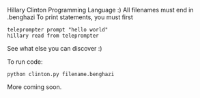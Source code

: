Hillary Clinton Programming Language :)
All filenames must end in .benghazi
To print statements, you must first
```
teleprompter prompt "hello world"
hillary read from teleprompter
```

See what else you can discover :)

To run code:
```
python clinton.py filename.benghazi
```
More coming soon.
